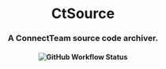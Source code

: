 <h1 align="center">CtSource</h1>
<h3 align="center">A ConnectTeam source code archiver.</h3>

<h4 align="center"><img alt="GitHub Workflow Status" src="https://img.shields.io/github/workflow/status/ConnectSource/Ct-source/Archive%20ConnectTeam%20Source%20Code?label=automation&logo=circleci&style=for-the-badge"></h4>
